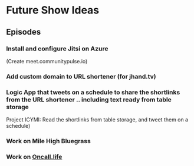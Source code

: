 # Future Show Ideas

## Episodes

### Install and configure Jitsi on Azure

(Create meet.communitypulse.io)

### Add custom domain to URL shortener (for jhand.tv)

### Logic App that tweets on a schedule to share the shortlinks from the URL shortener .. including text ready from table storage

Project ICYMI: Read the shortlinks from table storage, and tweet them on a schedule)

### Work on Mile High Bluegrass

### Work on [Oncall.life](https://oncall.life)
